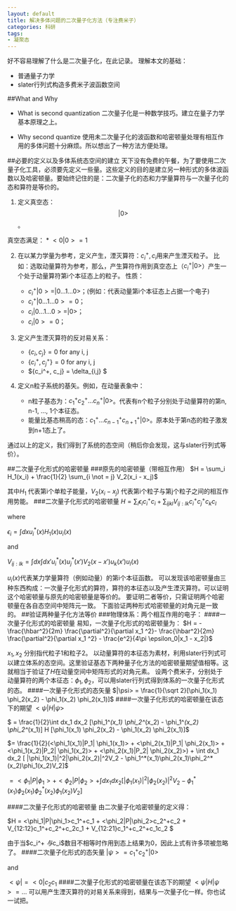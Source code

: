 ```yaml
---
layout: default
title: 解决多体问题的二次量子化方法（专注费米子）
categories: 科研
tags:
- 凝聚态
---
```


好不容易理解了什么是二次量子化，在此记录。
理解本文的基础：
- 普通量子力学
- slater行列式构造多费米子波函数空间

##What and Why
* What is second quantization
二次量子化是一种数学技巧。建立在量子力学基本原理之上。

* Why second quantize
使用未二次量子化的波函数和哈密顿量处理有相互作用的多体问题十分麻烦。所以想出了一种方法方便处理。

##必要的定义以及多体系统态空间的建立
天下没有免费的午餐，为了要使用二次量子化工具，必须要先定义一些量。这些定义的目的是建立另一种形式的多体波函数以及哈密顿量。要始终记住的是：二次量子化的态和力学量算符与一次量子化的态和算符是等价的。

1. 定义真空态：$$|0>$$。

真空态满足：
	* $<0|0> = 1$

2. 在以某力学量为参考，定义产生，湮灭算符：$c_i^+, c_i$用来产生湮灭粒子。
比如：选取动量算符为参考，那么，产生算符作用到真空态上（$c_i^+|0>$）产生一个处于动量算符第i个本征态上的粒子。
性质：
	* $c_i^+|0> = |0...1...0>$；(例如：代表动量第i个本征态上占据一个电子)
	* $c_i^+|0...1...0> = 0$；
	* $c_i|0...1...0> = |0>$；
	* $c_i|0> = 0$；

3. 定义产生湮灭算符的反对易关系：
	* $\{c_i, c_j\} = 0$        for any i, j
	* $\{c_i^+, c_j^+\} = 0$        for any i, j
	* $\{c_i^+, c_j\} = \delta_{i,j} $

4. 定义n粒子系统的基矢。例如，在动量表象中：
	* n粒子基态为：$c_1^+ c_2^+...c_n^+|0>$。代表有n个粒子分别处于动量算符的第n, n-1, ..., 1个本征态。
	* 能量比基态稍高的态：$c_1^+ ...c_{n-1}^+ c_{n+1}^+|0>$。原本处于第n态的粒子激发到n+1态上了。

通过以上的定义，我们得到了系统的态空间（稍后你会发现，这与slater行列式等价）。

##二次量子化形式的哈密顿量
###原先的哈密顿量（带相互作用）
$H = \sum_i H_1(x_i) + \frac{1}{2} \sum_{i \not = j} V_2(x_i - x_j)$

其中$H_1$ 代表第i个单粒子能量，$V_2(x_i - x_j)$ 代表第i个粒子与第j个粒子之间的相互作用势能。
###二次量子化形式的哈密顿量
$H = \sum_i \epsilon_i c_i^+ c_i + \sum_{ijkl}V_{ij:lk} c_i^+ c_j^+c_kc_l$

where

$\epsilon_i = \int dx u_i^*(x)H_1(x)u_i(x)$

and

$V_{ij:lk} = \int dx \int dx' u_i^*(x) u_j^*(x') V_2(x-x') u_k(x') u_l(x)$

$u_i(x)$代表某力学量算符（例如动量）的第i个本征函数。
可以发现该哈密顿量由三种东西构成：一次量子化形式的算符，算符的本征态以及产生湮灭算符。可以证明这个哈密顿量与原先的哈密顿量是等价的。
要证明二者等价，只需证明两个哈密顿量在各自态空间中矩阵元一致。
下面验证两种形式哈密顿量的对角元是一致的。
##验证两种量子化方法等价
###物理体系：两个相互作用的电子：
####一次量子化形式的哈密顿量
易知，一次量子化形式的哈密顿量为：
$H = -\frac{\hbar^2}{2m} \frac{\partial^2}{\partial x_1 ^2}- \frac{\hbar^2}{2m} \frac{\partial^2}{\partial x_1 ^2} - \frac{e^2}{4\pi \epsilon_0|x_1 - x_2|}$

$x_1, x_2$ 分别指代粒子1和粒子2。
以动量算符的本征态为素材，利用slater行列式可以建立体系的态空间。这里验证基态下两种量子化方法的哈密顿量期望值相等。这就相当于验证了$H$在动量空间中矩阵形式的对角元素。
设两个费米子，分别处于动量算符的两个本征态：$\phi_1, \phi_2$，可以用slater行列式得到体系的一次量子化形式的态。
####一次量子化形式的态矢量
$|\psi> = \frac{1}{\sqrt 2}[\phi_1(x_1) \phi_2(x_2) - \phi_1(x_2) \phi_2(x_1)]$
####一次量子化形式的哈密顿量在该态下的期望
$<\psi| H| \psi>$

$ = \frac{1}{2}\int dx_1 dx_2 [\phi_1^*(x_1) \phi_2^*(x_2) - \phi_1^*(x_2) \phi_2^*(x_1)] H [\phi_1(x_1) \phi_2(x_2) - \phi_1(x_2) \phi_2(x_1)]$

$= \frac{1}{2}(<\phi_1(x_1)|P_1| \phi_1(x_1)> + <\phi_2(x_1)|P_1| \phi_2(x_1)> + <\phi_1(x_2)|P_2| \phi_1(x_2)> + <\phi_2(x_1)|P_2| \phi_2(x_2)>) + \int dx_1 dx_2 [ |\phi_1(x_1)|^2|\phi_2(x_2)|^2V_2 - \phi_1^*(x_1)\phi_2(x_1)\phi_2^*(x_2)\phi_1(x_2)V_2]$

$= <\phi_1|P|\phi_1> + <\phi_2|P|\phi_2> + \int dx_1 dx_2 [ |\phi_1(x_1)|^2|\phi_2(x_2)|^2V_2 - \phi_1^*(x_1)\phi_2(x_1)\phi_2^*(x_2)\phi_1(x_2)V_2]$

####二次量子化形式的哈密顿量
由二次量子化哈密顿量的定义得：

$H = <\phi_1|P|\phi_1>c_1^+c_1 + <\phi_2|P|\phi_2>c_2^+c_2  + V_{12:12}c_1^+c_2^+c_2c_1 + V_{12:21}c_1^+c_2^+c_1c_2 $

由于当$c_i^+ $与$c_i$数目不相等时作用到态上结果为0，因此上式有许多项被忽略了。
####二次量子化形式的态矢量
$|\psi> = c_1^+ c_2^+|0>$

and

$<\psi| = <0|c_2c_1$
####二次量子化形式的哈密顿量在该态下的期望
$<\psi|H|\psi> = ...$
可以用产生湮灭算符的对易关系来得到，结果与一次量子化一样。你也试一试把。